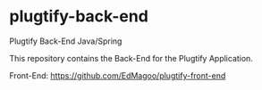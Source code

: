 # plugtify-back-end
Plugtify Back-End Java/Spring

This repository contains the Back-End for the Plugtify Application.

Front-End: https://github.com/EdMagoo/plugtify-front-end
